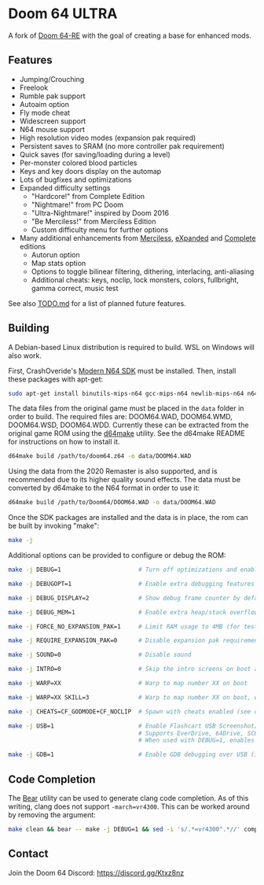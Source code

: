 # Doom 64 ULTRA

A fork of [Doom 64-RE] with the goal of creating a base for enhanced mods.

## Features

- Jumping/Crouching
- Freelook
- Rumble pak support
- Autoaim option
- Fly mode cheat
- Widescreen support
- N64 mouse support
- High resolution video modes (expansion pak required)
- Persistent saves to SRAM (no more controller pak requirement)
- Quick saves (for saving/loading during a level)
- Per-monster colored blood particles
- Keys and key doors display on the automap
- Lots of bugfixes and optimizations
- Expanded difficulty settings
  - "Hardcore!" from Complete Edition
  - "Nightmare!" from PC Doom
  - "Ultra-Nightmare!" inspired by Doom 2016
  - "Be Merciless!" from Merciless Edition
  - Custom difficulty menu for further options
- Many additional enhancements from [Merciless], [eXpanded] and [Complete] editions
  - Autorun option
  - Map stats option
  - Options to toggle bilinear filtering, dithering, interlacing, anti-aliasing
  - Additional cheats: keys, noclip, lock monsters, colors, fullbright, gamma correct, music test

See also [TODO.md](./TODO.md) for a list of planned future features.

## Building

A Debian-based Linux distribution is required to build. WSL on Windows will also work.

First, CrashOveride's [Modern N64 SDK] must be installed. Then, install these
packages with apt-get:

```sh
sudo apt-get install binutils-mips-n64 gcc-mips-n64 newlib-mips-n64 n64sdk-common n64sdk makemask
```

The data files from the original game must be placed in the `data` folder in
order to build. The required files are: DOOM64.WAD, DOOM64.WMD, DOOM64.WSD,
DOOM64.WDD. Currently these can be extracted from the original game ROM using
the [d64make] utility. See the d64make README for instructions on how to
install it.

```sh
d64make build /path/to/doom64.z64 -o data/DOOM64.WAD
```

Using the data from the 2020 Remaster is also supported, and is recommended due
to its higher quality sound effects. The data must be converted by d64make to
the N64 format in order to use it:

```sh
d64make build /path/to/Doom64/DOOM64.WAD -o data/DOOM64.WAD
```

Once the SDK packages are installed and the data is in place, the rom can be
built by invoking "make":

```sh
make -j
```

Additional options can be provided to configure or debug the ROM:

```sh
make -j DEBUG=1                      # Turn off optimizations and enable extra debugging features

make -j DEBUGOPT=1                   # Enable extra debugging features but leave optimizations on

make -j DEBUG_DISPLAY=2              # Show debug frame counter by default

make -j DEBUG_MEM=1                  # Enable extra heap/stack overflow checking (slow)

make -j FORCE_NO_EXPANSION_PAK=1     # Limit RAM usage to 4MB (for testing)

make -j REQUIRE_EXPANSION_PAK=0      # Disable expansion pak requirement screen

make -j SOUND=0                      # Disable sound

make -j INTRO=0                      # Skip the intro screens on boot and go straight to the menu

make -j WARP=XX                      # Warp to map number XX on boot

make -j WARP=XX SKILL=3              # Warp to map number XX on boot, with the specified difficulty (1-5)

make -j CHEATS=CF_GODMODE+CF_NOCLIP  # Spawn with cheats enabled (see doomdef.h for more CF_ flags)

make -j USB=1                        # Enable Flashcart USB Screenshot/Demo transfers
                                     # Supports EverDrive, 64Drive, SC64
                                     # When used with DEBUG=1, enables debug logging over USB

make -j GDB=1                        # Enable GDB debugging over USB (implies DEBUG=1 and USB=1)
```

## Code Completion

The [Bear](https://github.com/rizsotto/Bear) utility can be used to generate
clang code completion. As of this writing, clang does not support
`-march=vr4300`. This can be worked around by removing the argument:

```sh
make clean && bear -- make -j DEBUG=1 && sed -i 's/.*=vr4300".*//' compile_commands.json
```

## Contact

Join the Doom 64 Discord: https://discord.gg/Ktxz8nz

[d64make]: https://github.com/d64u/d64make/
[Doom 64-RE]: https://github.com/Erick194/DOOM64-RE
[Merciless]: https://github.com/jnmartin84/Doom-64-Merciless-Edition/tree/modern
[eXpanded]: https://github.com/Immorpher/DOOM64XE
[Complete]: https://github.com/azamorapl/doom64-complete-edition
[Modern N64 SDK]: https://crashoveride95.github.io/modernsdk/index.html
